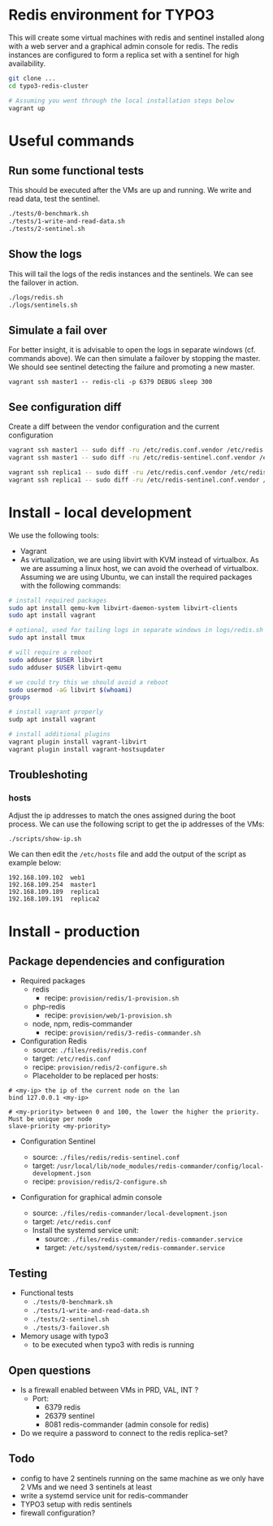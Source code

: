 Redis environment for TYPO3
============================

This will create some virtual machines with redis and sentinel installed along with a web server and a graphical admin console for redis. The redis instances are configured to form a replica set with a sentinel for high availability.

```bash
git clone ...
cd typo3-redis-cluster

# Assuming you went through the local installation steps below
vagrant up
```

# Useful commands

## Run some functional tests

This should be executed after the VMs are up and running. We write and read data, test the sentinel.

```bash
./tests/0-benchmark.sh
./tests/1-write-and-read-data.sh
./tests/2-sentinel.sh
```

## Show the logs

This will tail the logs of the redis instances and the sentinels. We can see the failover in action.

```bash
./logs/redis.sh
./logs/sentinels.sh
```

## Simulate a fail over

For better insight, it is advisable to open the logs in separate windows (cf. commands above). We can then simulate a failover by stopping the master. We should see sentinel detecting the failure and promoting a new master.

```shell
vagrant ssh master1 -- redis-cli -p 6379 DEBUG sleep 300
```

## See configuration diff

Create a diff between the vendor configuration and the current configuration

```bash
vagrant ssh master1 -- sudo diff -ru /etc/redis.conf.vendor /etc/redis.conf
vagrant ssh master1 -- sudo diff -ru /etc/redis-sentinel.conf.vendor /etc/redis-sentinel.conf

vagrant ssh replica1 -- sudo diff -ru /etc/redis.conf.vendor /etc/redis.conf
vagrant ssh replica1 -- sudo diff -ru /etc/redis-sentinel.conf.vendor /etc/redis-sentinel.conf
```

# Install - local development

We use the following tools:

- Vagrant
- As virtualization, we are using libvirt with KVM instead of virtualbox. As we are assuming a linux host, we can avoid the overhead of virtualbox. Assuming we are using Ubuntu, we can install the required packages with the following commands:

```bash
# install required packages
sudo apt install qemu-kvm libvirt-daemon-system libvirt-clients
sudo apt install vagrant

# optional, used for tailing logs in separate windows in logs/redis.sh
sudo apt install tmux

# will require a reboot
sudo adduser $USER libvirt
sudo adduser $USER libvirt-qemu

# we could try this we should avoid a reboot
sudo usermod -aG libvirt $(whoami)
groups

# install vagrant properly
sudp apt install vagrant

# install additional plugins
vagrant plugin install vagrant-libvirt
vagrant plugin install vagrant-hostsupdater
```

## Troubleshoting

### hosts

Adjust the ip addresses to match the ones assigned during the boot process. We can use the following script to get the ip addresses of the VMs:

```shell
./scripts/show-ip.sh
```

We can then edit the `/etc/hosts` file and add the output of the script as example below:

```shell
192.168.109.102  web1
192.168.109.254  master1
192.168.109.189  replica1
192.168.109.191  replica2
```

# Install - production

## Package dependencies and configuration

* Required packages
    - redis
        - recipe: `provision/redis/1-provision.sh`
    - php-redis
        - recipe: `provision/web/1-provision.sh`
    - node, npm, redis-commander
        - recipe: `provision/redis/3-redis-commander.sh`
* Configuration Redis
    - source: `./files/redis/redis.conf`
    - target: `/etc/redis.conf`
    - recipe: `provision/redis/2-configure.sh`
    - Placeholder to be replaced per hosts:

```shell
# <my-ip> the ip of the current node on the lan
bind 127.0.0.1 <my-ip>

# <my-priority> between 0 and 100, the lower the higher the priority. Must be unique per node
slave-priority <my-priority>
```

* Configuration Sentinel
    - source: `./files/redis/redis-sentinel.conf`
    - target: `/usr/local/lib/node_modules/redis-commander/config/local-development.json`
    - recipe: `provision/redis/2-configure.sh`

* Configuration for graphical admin console
    - source: `./files/redis-commander/local-development.json`
    - target: `/etc/redis.conf`
    - Install the systemd service unit:
        - source: `./files/redis-commander/redis-commander.service`
        - target: `/etc/systemd/system/redis-commander.service`

## Testing

* Functional tests
    - `./tests/0-benchmark.sh`
    - `./tests/1-write-and-read-data.sh`
    - `./tests/2-sentinel.sh`
    - `./tests/3-failover.sh`
* Memory usage with typo3
    - to be executed when typo3 with redis is running

##  Open questions

* Is a firewall enabled between VMs in PRD, VAL, INT ?
    - Port:
        - 6379 redis
        - 26379 sentinel
        - 8081 redis-commander (admin console for redis)
* Do we require a password to connect to the redis replica-set?

##  Todo

* config to have 2 sentinels running on the same machine as we only have 2 VMs and we need 3 sentinels at least
* write a systemd service unit for redis-commander
* TYPO3 setup with redis sentinels
* firewall configuration?